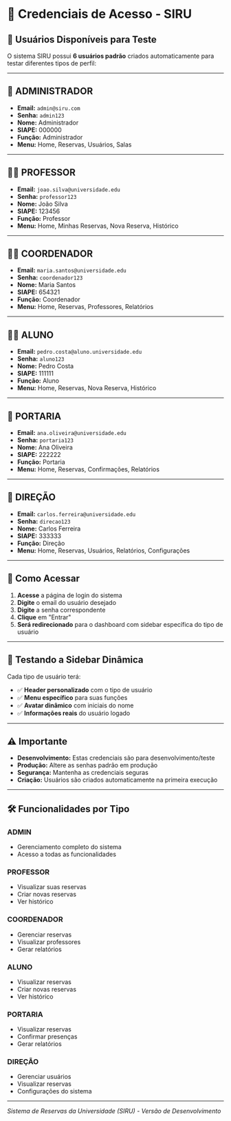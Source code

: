 # 🔐 Credenciais de Acesso - SIRU

## 👥 Usuários Disponíveis para Teste

O sistema SIRU possui **6 usuários padrão** criados automaticamente para testar diferentes tipos de perfil:

---

## 🔧 **ADMINISTRADOR**

- **Email:** `admin@siru.com`
- **Senha:** `admin123`
- **Nome:** Administrador
- **SIAPE:** 000000
- **Função:** Administrador
- **Menu:** Home, Reservas, Usuários, Salas

---

## 👨‍🏫 **PROFESSOR**

- **Email:** `joao.silva@universidade.edu`
- **Senha:** `professor123`
- **Nome:** João Silva
- **SIAPE:** 123456
- **Função:** Professor
- **Menu:** Home, Minhas Reservas, Nova Reserva, Histórico

---

## 👨‍💼 **COORDENADOR**

- **Email:** `maria.santos@universidade.edu`
- **Senha:** `coordenador123`
- **Nome:** Maria Santos
- **SIAPE:** 654321
- **Função:** Coordenador
- **Menu:** Home, Reservas, Professores, Relatórios

---

## 👨‍🎓 **ALUNO**

- **Email:** `pedro.costa@aluno.universidade.edu`
- **Senha:** `aluno123`
- **Nome:** Pedro Costa
- **SIAPE:** 111111
- **Função:** Aluno
- **Menu:** Home, Reservas, Nova Reserva, Histórico

---

## 🚪 **PORTARIA**

- **Email:** `ana.oliveira@universidade.edu`
- **Senha:** `portaria123`
- **Nome:** Ana Oliveira
- **SIAPE:** 222222
- **Função:** Portaria
- **Menu:** Home, Reservas, Confirmações, Relatórios

---

## 🏢 **DIREÇÃO**

- **Email:** `carlos.ferreira@universidade.edu`
- **Senha:** `direcao123`
- **Nome:** Carlos Ferreira
- **SIAPE:** 333333
- **Função:** Direção
- **Menu:** Home, Reservas, Usuários, Relatórios, Configurações

---

## 🚀 Como Acessar

1. **Acesse** a página de login do sistema
2. **Digite** o email do usuário desejado
3. **Digite** a senha correspondente
4. **Clique** em "Entrar"
5. **Será redirecionado** para o dashboard com sidebar específica do tipo de usuário

---

## 🎯 Testando a Sidebar Dinâmica

Cada tipo de usuário terá:

- ✅ **Header personalizado** com o tipo de usuário
- ✅ **Menu específico** para suas funções
- ✅ **Avatar dinâmico** com iniciais do nome
- ✅ **Informações reais** do usuário logado

---

## ⚠️ Importante

- **Desenvolvimento:** Estas credenciais são para desenvolvimento/teste
- **Produção:** Altere as senhas padrão em produção
- **Segurança:** Mantenha as credenciais seguras
- **Criação:** Usuários são criados automaticamente na primeira execução

---

## 🛠️ Funcionalidades por Tipo

### **ADMIN**

- Gerenciamento completo do sistema
- Acesso a todas as funcionalidades

### **PROFESSOR**

- Visualizar suas reservas
- Criar novas reservas
- Ver histórico

### **COORDENADOR**

- Gerenciar reservas
- Visualizar professores
- Gerar relatórios

### **ALUNO**

- Visualizar reservas
- Criar novas reservas
- Ver histórico

### **PORTARIA**

- Visualizar reservas
- Confirmar presenças
- Gerar relatórios

### **DIREÇÃO**

- Gerenciar usuários
- Visualizar reservas
- Configurações do sistema

---

_Sistema de Reservas da Universidade (SIRU) - Versão de Desenvolvimento_
